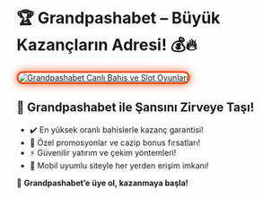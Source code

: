 <h1>🏆 Grandpashabet – Büyük Kazançların Adresi! 💰🔥</h1>

<a href="https://cutt.ly/GrandSosyal" title="Grandpashabet Bahis ve Casino">
  <img src="https://i.ibb.co/BtMhhf6/g-venligiris.jpg" alt="Grandpashabet Canlı Bahis ve Slot Oyunları" style="max-width: 100%; border: 3px solid #ff4500; border-radius: 15px; box-shadow: 0px 0px 15px rgba(255, 69, 0, 0.8);">
</a>

<h2>🚀 Grandpashabet ile Şansını Zirveye Taşı!</h2>
<ul>
  <li>✔️ En yüksek oranlı bahislerle kazanç garantisi!</li>
  <li>🎁 Özel promosyonlar ve cazip bonus fırsatları!</li>
  <li>⚡️ Güvenilir yatırım ve çekim yöntemleri!</li>
  <li>📱 Mobil uyumlu siteyle her yerden erişim imkanı!</li>
</ul>

<p>💎 <strong>Grandpashabet’e üye ol, kazanmaya başla!</strong></p>

<meta name="description" content="Grandpashabet ile kazancını artır! Yüksek oranlar, özel bonuslar ve hızlı ödemelerle hemen kazanmaya başla!">
